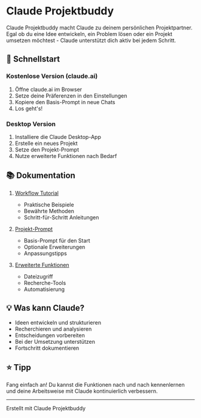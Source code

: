 # Claude Projektbuddy

Claude Projektbuddy macht Claude zu deinem persönlichen Projektpartner. Egal ob du eine Idee entwickeln, ein Problem lösen oder ein Projekt umsetzen möchtest - Claude unterstützt dich aktiv bei jedem Schritt.

## 🚀 Schnellstart

### Kostenlose Version (claude.ai)
1. Öffne claude.ai im Browser
2. Setze deine Präferenzen in den Einstellungen
3. Kopiere den Basis-Prompt in neue Chats
4. Los geht's!

### Desktop Version
1. Installiere die Claude Desktop-App
2. Erstelle ein neues Projekt
3. Setze den Projekt-Prompt
4. Nutze erweiterte Funktionen nach Bedarf

## 📚 Dokumentation

1. [Workflow Tutorial](claude-workflow-tutorial.md)
   - Praktische Beispiele
   - Bewährte Methoden
   - Schritt-für-Schritt Anleitungen

2. [Projekt-Prompt](claude-prompt.md)
   - Basis-Prompt für den Start
   - Optionale Erweiterungen
   - Anpassungstipps

3. [Erweiterte Funktionen](mcp-server-setup.md)
   - Dateizugriff
   - Recherche-Tools
   - Automatisierung

## 💡 Was kann Claude?

- Ideen entwickeln und strukturieren
- Recherchieren und analysieren
- Entscheidungen vorbereiten
- Bei der Umsetzung unterstützen
- Fortschritt dokumentieren

## ⭐️ Tipp

Fang einfach an! Du kannst die Funktionen nach und nach kennenlernen und deine Arbeitsweise mit Claude kontinuierlich verbessern.

---

Erstellt mit Claude Projektbuddy

